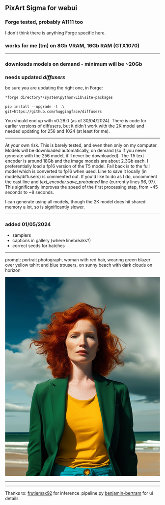 ## PixArt Sigma for webui ##
### Forge tested, probably A1111 too ###
I don't think there is anything Forge specific here.
### works for me (tm) on 8Gb VRAM, 16Gb RAM (GTX1070) ###

---
### downloads models on demand - minimum will be ~20Gb ###
### needs updated *diffusers* ###
be sure you are updating the right one, in Forge:
```
*forge directory*\system\python\Lib\site-packages
```
```
pip install --upgrade -t .\ git+https://github.com/huggingface/diffusers
```
You should end up with v0.28.0 (as of 30/04/2024).
There is code for earlier versions of diffusers, but it didn't work with the 2K model and needed updating for 256 and 1024 (at least for me).

---
At your own risk. This is barely tested, and even then only on my computer.
Models will be downloaded automatically, on demand (so if you never generate with the 256 model, it'll never be downloaded). The T5 text encoder is around 18Gb and the image models are about 2.3Gb each.
I preferentially load a fp16 version of the T5 model. Fall back is to the full model which is converted to fp16 when used. Line to save it locally (in models/diffusers) is commented out. If you'd like to do as I do, uncomment the cast line and *text_encoder.save_pretrained* line (currently lines 96, 97). This significantly improves the speed of the first processing step, from ~45 seconds to ~8 seconds.

I can generate using all models, though the 2K model does hit shared memory a lot, so is significantly slower.

---
### added 01/05/2024 ###
* samplers
* captions in gallery (where linebreaks?)
* correct seeds for batches

---
prompt: portrait photograph, woman with red hair, wearing green blazer over yellow tshirt and blue trousers, on sunny beach with dark clouds on horizon

![portrait photograph, woman with red hair, wearing green blazer over yellow tshirt and blue trousers, on sunny beach with dark clouds on horizon](example.png "20 steps with 1024 model")

---

---
Thanks to:
	[frutiemax92](https://github.com/frutiemax92) for inference_pipeline.py
	[benjamin-bertram](https://github.com/benjamin-bertram/sdweb-easy-stablecascade-diffusers) for ui details
